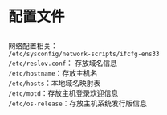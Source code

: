 # 配置文件

## 
网络配置相关：  
`/etc/sysconfig/network-scripts/ifcfg-ens33`  
`/etc/reslov.conf`： 存放域名信息  
`/etc/hostname`：存放主机名  
`/etc/hosts`：本地域名映射表  
`/etc/motd`：存放主机登录欢迎信息  
`/etc/os-release`：存放主机系统发行版信息